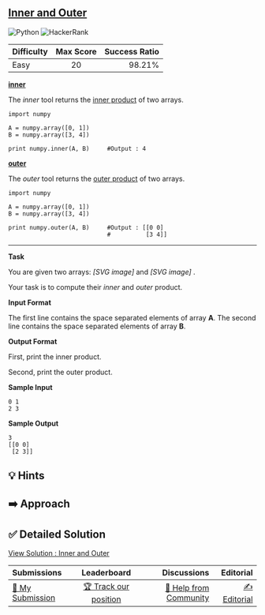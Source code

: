 ## [Inner and Outer](https://www.hackerrank.com/challenges/np-inner-and-outer)

![Python](https://img.shields.io/badge/python-3670A0?style=for-the-badge&logo=python&logoColor=ffdd54) ![HackerRank](https://img.shields.io/badge/-Hackerrank-2EC866?style=for-the-badge&logo=HackerRank&logoColor=white)

| Difficulty | Max Score | Success Ratio |
| :--------- | :-------: | ------------: |
| Easy       |    20     |        98.21% |

[**inner**](http://docs.scipy.org/doc/numpy/reference/generated/numpy.inner.html) 


The *inner* tool returns the [inner product](https://en.wikipedia.org/wiki/Inner_product_space) of two arrays.



```
import numpy

A = numpy.array([0, 1])
B = numpy.array([3, 4])

print numpy.inner(A, B)     #Output : 4

```

[**outer**](http://docs.scipy.org/doc/numpy/reference/generated/numpy.outer.html) 


The *outer* tool returns the [outer product](https://en.wikipedia.org/wiki/Outer_product) of two arrays.



```
import numpy

A = numpy.array([0, 1])
B = numpy.array([3, 4])

print numpy.outer(A, B)     #Output : [[0 0]
                            #          [3 4]]

```



---


**Task** 


You are given two arrays:  *[SVG image]*  and  *[SVG image]* .   

Your task is to compute their *inner* and *outer* product.

**Input Format**

The first line contains the space separated elements of array **A**.
The second line contains the space separated elements of array **B**.

**Output Format**

First, print the inner product.   

Second, print the outer product.

**Sample Input**


```
0 1
2 3

```
**Sample Output**


```
3
[[0 0]
 [2 3]]

```

## 💡 Hints 

## ➡️ Approach 

## ✅ Detailed Solution
[View Solution : Inner and Outer](./inner_and_outer.py)

| Submissions                                                                             |                                         Leaderboard                                          |                                                                             Discussions |                                                                         Editorial |
| :-------------------------------------------------------------------------------------- | :------------------------------------------------------------------------------------------: | --------------------------------------------------------------------------------------: | --------------------------------------------------------------------------------: |
| [📝 My Submission](https://www.hackerrank.com/challenges/np-inner-and-outer/submissions) | [🏆 Track our position](https://www.hackerrank.com/challenges/np-inner-and-outer/leaderboard) | [🤔 Help from Community](https://www.hackerrank.com/challenges/np-inner-and-outer/forum) | [✍️ Editorial](https://www.hackerrank.com/challenges/np-inner-and-outer/editorial) |

